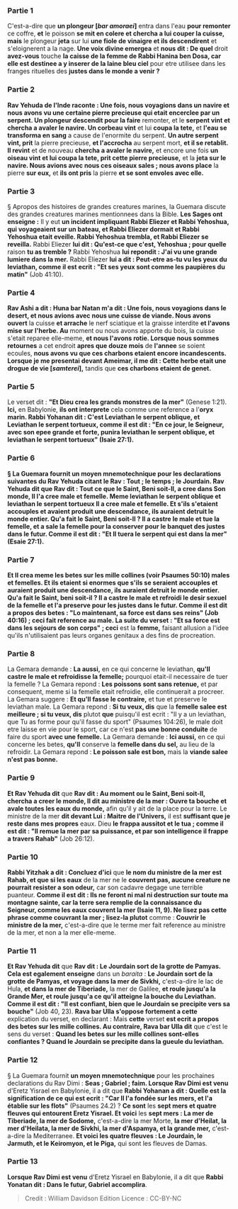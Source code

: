 
### Partie 1
C'est-a-dire que <b>un plongeur [<i>bar amoraei</i>]</b> entra dans l'eau <b>pour remonter</b> ce coffre, <b>et</b> le poisson <b>se mit en colere et chercha a lui couper la cuisse, mais</b> le plongeur <b>jeta</b> sur lui <b>une fiole de vinaigre et ils descendirent</b> et s'eloignerent a la nage. <b>Une voix divine emergea</b> et <b>nous dit : De quel</b> droit <b>avez-vous</b> touche <b>la caisse de la femme de Rabbi Hanina ben Dosa, car elle est destinee a y inserer de la laine bleu ciel</b> pour</b> etre utilisee dans les franges rituelles des <b>justes dans le monde a venir ?</b>

### Partie 2
<b>Rav Yehuda de l'Inde raconte : Une fois, nous voyagions dans un navire et nous avons vu une certaine pierre precieuse qui etait encerclee par un serpent. Un plongeur descendit pour la faire</b> remonter, et le <b>serpent vint et chercha a avaler le navire. Un corbeau vint</b> et lui <b>coupa la tete,</b> et <b>l'eau se transforma en sang</b> a cause de l'enormite du serpent. <b>Un autre serpent vint, prit</b> la pierre precieuse, <b>et l'accrocha</b> au serpent mort, <b>et il se retablit. Il revint</b> et de nouveau <b>chercha a avaler le navire,</b> et encore une fois <b>un oiseau vint et lui coupa la tete, prit cette pierre precieuse,</b> et la <b>jeta sur le navire. Nous avions avec nous ces oiseaux sales ; nous avons place</b> la pierre <b>sur eux,</b> et <b>ils ont pris</b> la pierre <b>et se sont envoles avec elle.</b>

### Partie 3
§ Apropos des histoires de grandes creatures marines, la Guemara discute des grandes creatures marines mentionnees dans la Bible. <b>Les Sages ont enseigne :</b> Il y eut <b>un incident impliquant Rabbi Eliezer et Rabbi Yehoshua, qui voyageaient sur un bateau, et Rabbi Eliezer dormait et Rabbi Yehoshua etait eveille. Rabbi Yehoshua trembla, et Rabbi Eliezer se reveilla.</b> Rabbi Eliezer <b>lui dit : Qu'est-ce que c'est, Yehoshua ; pour quelle</b> raison <b>tu as tremble ?</b> Rabbi Yehoshua <b>lui repondit : J'ai vu une grande lumiere dans la mer.</b> Rabbi Eliezer <b>lui a dit : Peut-etre as-tu vu les yeux du leviathan, comme il est ecrit : "Et ses yeux sont comme les paupières du matin"</b> (Job 41:10).

### Partie 4
<b>Rav Ashi a dit : Huna bar Natan m'a dit : Une fois, nous voyagions dans le desert, et nous avions avec nous une cuisse de viande. Nous avons ouvert</b> la cuisse <b>et arrache</b> le nerf sciatique et la graisse interdite <b>et l'avons mise sur l'herbe. Au</b> moment ou nous avons apporte du bois, la cuisse s'etait reparee</b> elle-meme, <b>et nous l'avons rotie. Lorsque nous sommes retournes</b> a cet endroit <b>apres que douze mois</b> de <b>l'annee</b> se soient ecoules, <b>nous avons vu que ces charbons etaient encore incandescents. Lorsque je me presentai devant Ameimar, il me dit : Cette herbe etait une drogue de vie [<i>samterei</i>],</b> tandis que <b>ces charbons etaient de genet.</b>

### Partie 5
Le verset dit : <b>"Et Dieu crea les grands monstres de la mer"</b> (Genese 1:21). <b>Ici,</b> en Babylonie, <b>ils ont interprete</b> cela comme une reference a l'<b>oryx marin. Rabbi Yohanan dit : C'est Leviathan le serpent oblique, et Leviathan le serpent tortueux, comme il est dit : "En ce jour, le Seigneur, avec son <b>epee</b> grande et forte, punira leviathan le serpent oblique, et leviathan le serpent tortueux" (Isaie 27:1).

### Partie 6
§ La Guemara fournit <b>un moyen mnemotechnique</b> pour les declarations suivantes du Rav Yehuda citant le Rav : <b>Tout ; le temps ; le Jourdain. Rav Yehuda dit</b> que <b>Rav dit : Tout ce que le Saint, Beni soit-Il, a cree dans Son monde, Il l'a cree male et femelle. Meme leviathan le serpent oblique et leviathan le serpent tortueux Il a cree male et femelle. Et s'ils s'etaient accouples</b> et avaient produit une descendance, ils auraient <b>detruit le monde entier. Qu'a fait le Saint, Beni soit-Il ? Il a castre le male et tue la femelle, et a sale</b> la femelle pour la conserver pour le banquet <b>des justes dans le futur. Comme il est dit : "Et Il tuera le serpent qui est dans la mer"</b> (Esaie 27:1).

### Partie 7
<b>Et Il crea meme les betes sur les mille collines</b> (voir Psaumes 50:10) <b>males et femelles. Et</b> ils etaient si enormes que <b>s'ils se seraient accouples</b> et auraient produit une descendance, <b>ils auraient detruit le monde entier. Qu'a fait le Saint, beni soit-il ? Il a castre le male et refroidi</b> le desir sexuel de <b>la femelle et l'a preserve pour les justes dans le futur. Comme il est dit</b> a propos des betes : <b>"Lo maintenant, sa force est dans ses reins"</b> (Job 40:16) ; <b>ceci</b> fait reference au <b>male.</b> La suite du verset : <b>"Et sa force est dans les sejours de son corps"</b> ; ceci</b> est la <b>femme,</b> faisant allusion a l'idee qu'ils n'utilisaient pas leurs organes genitaux a des fins de procreation.

### Partie 8
La Gemara demande : <b>La aussi,</b> en ce qui concerne le leviathan, <b>qu'Il castre le male et refroidisse la femelle;</b> pourquoi etait-il necessaire de tuer la femelle ? La Gemara repond : <b>Les poissons sont sans retenue,</b> et par consequent, meme si la femelle etait refroidie, elle continuerait a procreer. La Gemara suggere : <b>Et qu'Il fasse le contraire,</b> et tue et preserve le leviathan male. La Gemara repond : <b>Si tu veux, dis</b> que la <b>femelle salee est meilleure ; si tu veux, dis</b> plutot <b>que</b> puisqu'il est ecrit : "Il y a un leviathan, que Tu as forme pour qu'il fasse du sport"</b> (Psaumes 104:26), le male doit etre laisse en vie pour le sport, car ce n'est <b>pas une bonne conduite</b> de faire du sport <b>avec une femelle.</b> La Gemara demande : <b>Ici aussi,</b> en ce qui concerne les betes, <b>qu'Il</b> conserve la <b>femelle dans du sel,</b> au lieu de la refroidir. La Gemara repond : <b>Le poisson sale est bon,</b> mais la <b>viande salee n'est pas bonne.</b>

### Partie 9
<b>Et Rav Yehuda dit</b> que <b>Rav dit : Au moment ou le Saint, Beni soit-Il, chercha a creer le monde, Il dit au ministre de la mer : Ouvre ta bouche et avale toutes les eaux du monde,</b> afin qu'il y ait de la place pour la terre. Le ministre de la mer <b>dit devant Lui : Maitre de l'Univers,</b> il est <b>suffisant que je reste dans mes propres</b> eaux. Dieu <b>le frappa aussitot et le tua ; comme il est dit : "Il remue la mer par sa puissance, et par son intelligence il frappe a travers Rahab"</b> (Job 26:12).

### Partie 10
<b>Rabbi Yitzhak a dit : Concluez d'ici</b> que <b>le nom du ministre de la mer est Rahab, et que si les eaux</b> de la mer ne le <b>couvrent pas, aucune creature ne pourrait resister a son odeur,</b> car son cadavre degage une terrible puanteur. <b>Comme il est dit : <b>Ils ne feront ni mal ni destruction sur toute ma montagne sainte,</b> car la terre sera remplie de la connaissance du Seigneur, <b>comme les eaux couvrent la mer</b> (Isaie 11, 9). <b>Ne lisez pas</b> cette phrase comme <b>couvrant la mer</b> ; lisez-la plutot</b> comme : <b>Couvrir le ministre de la mer,</b> c'est-a-dire que le terme mer fait reference au ministre de la mer, et non a la mer elle-meme.

### Partie 11
<b>Et Rav Yehuda dit</b> que <b>Rav dit : Le Jourdain sort de la grotte de Pamyas. Cela est egalement enseigne</b> dans un <i>baraita</i> : <b>Le Jourdain sort de la grotte de Pamyas, et voyage dans la mer de Sivkhi,</b> c'est-a-dire le lac de Hula, <b>et dans la mer de Tiberiade,</b> la mer de Galilee, <b>et roule jusqu'a la Grande Mer, et roule jusqu'a ce qu'il atteigne la bouche du Leviathan. Comme il est dit : "Il est confiant, bien que le Jourdain se precipite vers sa bouche"</b> (Job 40, 23). <b>Rava bar Ulla s'oppose fortement a cette</b> explication du verset, en declarant : Mais <b>cette</b> verset <b>est ecrit a propos des betes sur les mille collines. Au contraire, Rava bar Ulla dit</b> que c'est le sens du verset : <b>Quand les betes sur les mille collines sont-elles confiantes ? Quand le Jourdain se precipite dans la gueule du leviathan.</b>

### Partie 12
§ La Guemara fournit <b>un moyen mnemotechnique</b> pour les prochaines declarations du Rav Dimi : <b>Seas ; Gabriel ; faim. Lorsque Rav Dimi est venu</b> d'Eretz Yisrael en Babylonie, il a dit que <b>Rabbi Yohanan a dit : Quelle est la signification de ce qui est ecrit : "Car Il l'a fondée sur les mers, et l'a établie sur les flots"</b> (Psaumes 24.2) ? <b>Ce sont</b> les <b>sept mers et quatre fleuves qui entourent Eretz Yisrael. Et voici</b> les <b>sept mers : La mer de Tiberiade, la mer de Sodome,</b> c'est-a-dire la mer Morte, <b>la mer d'Heilat, la mer d'Heilata, la mer de Sivkhi, la mer d'Aspamya, et la grande mer,</b> c'est-a-dire la Mediterranee. <b>Et voici les quatre fleuves : Le Jourdain, le Jarmuth, et le Keiromyon, et le Piga,</b> qui sont les fleuves de Damas.

### Partie 13
<b>Lorsque Rav Dimi est venu</b> d'Eretz Yisrael en Babylonie, il a dit que <b>Rabbi Yonatan dit : Dans le futur, Gabriel accomplira</b>.

>Credit : William Davidson Edition
>Licence : CC-BY-NC
